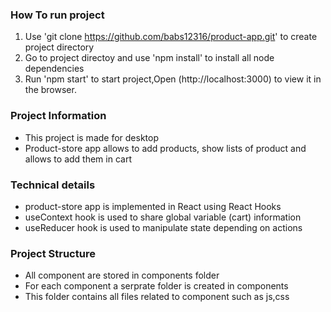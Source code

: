 ### How To run project
1. Use 'git clone https://github.com/babs12316/product-app.git' to create project directory
2. Go to project directoy and use 'npm install' to install all node dependencies
3. Run 'npm start' to start project,Open (http://localhost:3000) to view it in the browser.


### Project Information
- This project is made for desktop
- Product-store app allows to add products, show lists of product and allows to add them in cart

### Technical details
- product-store app is implemented in React using React Hooks
- useContext hook is used to share global variable (cart) information 
- useReducer hook is used to manipulate state depending on actions 


### Project Structure
- All component are stored in components folder
- For each component a serprate folder is created in components
- This folder contains all files related to component such as js,css
